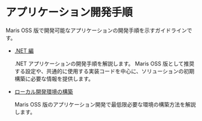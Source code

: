 # アプリケーション開発手順

Maris OSS 版で開発可能なアプリケーションの開発手順を示すガイドラインです。

- [.NET 編](./dotnet/index.md)

    .NET アプリケーションの開発手順を解説します。
    Maris OSS 版として推奨する設定や、共通的に使用する実装コードを中心に、ソリューションの初期構築に必要な情報を提供します。

- [ローカル開発環境の構築](./local-environment/index.md)

    Maris OSS 版のアプリケーション開発で最低限必要な環境の構築方法を解説します。
